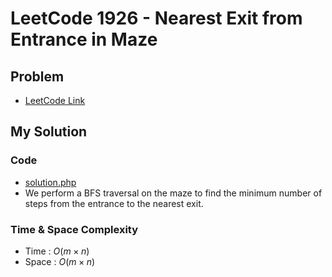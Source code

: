 # LeetCode 1926 - Nearest Exit from Entrance in Maze

## Problem  
- [LeetCode Link](https://leetcode.com/problems/nearest-exit-from-entrance-in-maze/)

## My Solution

### Code
- [solution.php](./solution.php)
- We perform a BFS traversal on the maze to find the minimum number of steps from the entrance to the nearest exit.

### Time & Space Complexity
- Time  : $O(m × n)$
- Space : $O(m × n)$
